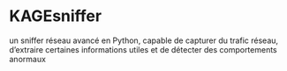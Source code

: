 # KAGEsniffer
un sniffer réseau avancé en Python, capable de capturer du trafic réseau, d’extraire certaines informations utiles et de détecter des comportements anormaux
